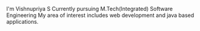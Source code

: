 I'm Vishnupriya S 
Currently pursuing M.Tech(Integrated) Software Engineering
My area of interest includes web development and java based applications.
